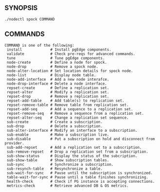 ## SYNOPSIS
    ./nodectl spock COMMAND
 
## COMMANDS
    COMMAND is one of the following:
     install             # Install pgEdge components.
     validate            # Check pre-reqs for advanced commands.
     tune                # Tune pgEdge components.
     node-create         # Define a node for spock.
     node-drop           # Remove a spock node.
     node-alter-location # Set location details for spock node.
     node-list           # Display node table.
     node-add-interface  # Add a new node interafce.
     node-drop-interface # Delete a node interface.
     repset-create       # Define a replication set.
     repset-alter        # Modify a replication set.
     repset-drop         # Remove a replication set.
     repset-add-table    # Add table(s) to replication set.
     repset-remove-table # Remove table from replication set.
     repset-add-seq      # Add a sequence to a replication set.
     repset-remove-seq   # Remove a sequence from a replication set.
     repset-alter-seq    # Change a replication set sequence.
     sub-create          # Create a subscription.
     sub-drop            # Delete a subscription.
     sub-alter-interface # Modify an interface to a subscription.
     sub-enable          # Make a subscription live.
     sub-disable         # Put a subscription on hold and disconnect from provider.
     sub-add-repset      # Add a replication set to a subscription.
     sub-remove-repset   # Drop a replication set from a subscription.
     sub-show-status     # Display the status of the subcription.
     sub-show-table      # Show subscription tables.
     sub-sync            # Synchronize a subscription.
     sub-resynch-table   # Resynchronize a table.
     sub-wait-for-sync   # Pause until the subscription is synchronized.
     table-wait-for-sync # Pause until a table finishes synchronizing.
     health-check        # Check if PG instance is accepting connections.
     metrics-check       # Retrieve advanced DB & OS metrics.
